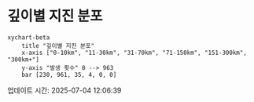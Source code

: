 # 깊이별 지진 분포

```mermaid
xychart-beta
    title "깊이별 지진 분포"
    x-axis ["0-10km", "11-30km", "31-70km", "71-150km", "151-300km", "300km+"]
    y-axis "발생 횟수" 0 --> 963
    bar [230, 961, 35, 4, 0, 0]
```

업데이트 시간: 2025-07-04 12:06:39
